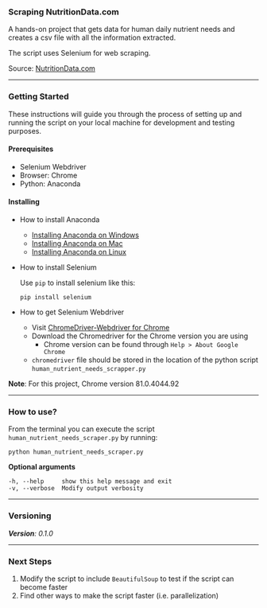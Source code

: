 ### Scraping NutritionData.com

A hands-on project that gets data for human daily nutrient needs and creates a csv file with all the information extracted.

The script uses Selenium for web scraping.

Source: [NutritionData.com](https://nutritiondata.self.com/)

---------

### Getting Started

These instructions will guide you through the process of setting up and running the script on your local machine for development and testing purposes.

#### Prerequisites

* Selenium Webdriver
* Browser: Chrome
* Python: Anaconda

#### Installing

* How to install Anaconda

   * [Installing Anaconda on Windows](https://docs.anaconda.com/anaconda/install/windows/)
   * [Installing Anaconda on Mac](https://docs.anaconda.com/anaconda/install/mac-os/)
   * [Installing Anaconda on Linux](https://docs.anaconda.com/anaconda/install/linux/)

* How to install Selenium

   Use `pip` to install selenium like this:

     `pip install selenium`

* How to get Selenium Webdriver

   * Visit [ChromeDriver-Webdriver for Chrome](https://sites.google.com/a/chromium.org/chromedriver/downloads)
   * Download the Chromedriver for the Chrome version you are using
      * Chrome version can be found through `Help > About Google Chrome`
   * `chromedriver` file should be stored in the location of the python script `human_nutrient_needs_scrapper.py`

**Note**: For this project, Chrome version 81.0.4044.92

----------

### How to use?

From the terminal you can execute the script `human_nutrient_needs_scraper.py` by running:

`python human_nutrient_needs_scraper.py`

**Optional arguments**

```
-h, --help     show this help message and exit
-v, --verbose  Modify output verbosity
```

----------

### Versioning

***Version**: 0.1.0*

----------

### Next Steps

1. Modify the script to include `BeautifulSoup` to test if the script can become faster
2. Find other ways to make the script faster (i.e. parallelization)
